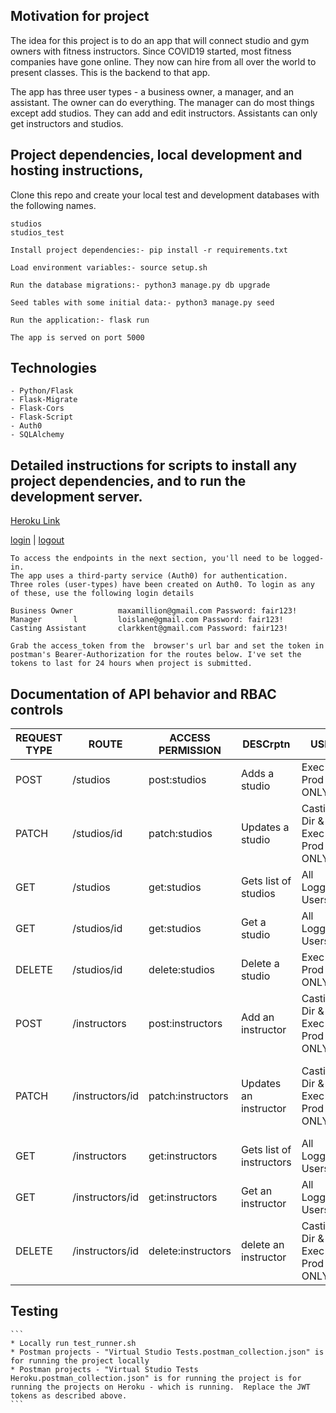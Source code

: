 







## Motivation for project

The idea for this project is to do an app that will connect studio and gym owners with fitness instructors.  Since COVID19 started, most 
fitness companies have gone online.  They now can hire from all over the world to present classes.  This is the backend to that app. 

The app has three user types - a business owner, a manager, and an assistant.  The owner can do everything.  The manager can do most things except add studios. They can add and edit instructors.  Assistants can only get instructors and studios.  

## Project dependencies, local development and hosting instructions,

Clone this repo and create your local test and development databases with the following names.

    studios     
    studios_test

    Install project dependencies:- pip install -r requirements.txt

    Load environment variables:- source setup.sh

    Run the database migrations:- python3 manage.py db upgrade
    
    Seed tables with some initial data:- python3 manage.py seed

    Run the application:- flask run

    The app is served on port 5000


## Technologies

    - Python/Flask
    - Flask-Migrate
    - Flask-Cors
    - Flask-Script
    - Auth0
    - SQLAlchemy
  

## Detailed instructions for scripts to install any project dependencies, and to run the development server.
[Heroku Link](https://studioshub-api.herokuapp.com/)

[login](https://tomariken.auth0.com/authorize?audience=studios&response_type=token&client_id=4B2JZKN2Zsgmxx3a7A90RdsubfTfhVNC&redirect_uri=http://localhost:8080/login-results) |
[logout](https://tomariken.auth0.com/v2/logout)


    To access the endpoints in the next section, you'll need to be logged-in.
    The app uses a third-party service (Auth0) for authentication.
    Three roles (user-types) have been created on Auth0. To login as any of these, use the following login details

    Business Owner          maxamillion@gmail.com Password: fair123!
    Manager       l         loislane@gmail.com Password: fair123!
    Casting Assistant       clarkkent@gmail.com Password: fair123!

    Grab the access_token from the  browser's url bar and set the token in postman's Bearer-Authorization for the routes below. I've set the tokens to last for 24 hours when project is submitted. 


## Documentation of API behavior and RBAC controls

| REQUEST TYPE | ROUTE | ACCESS PERMISSION | DESCrptn | USER | BODY |
| ------------- | ----- | ------------- | ------------- |------------- | ------------- |
| POST | /studios | post:studios | Adds a studio | Exec Prod ONLY | { bizname:"String", opening_date:"YYYY-MM-DD" } |
| PATCH | /studios/id | patch:studios | Updates a studio |Casting Dir & Exec Prod ONLY | { bizname:"String", opening_date:"YYYY-MM-DD" } |
| GET | /studios | get:studios | Gets list of studios | All LoggedIn Users | N/A |
| GET | /studios/id | get:studios | Get a studio | All LoggedIn Users | N/A |
| DELETE | /studios/id | delete:studios | Delete a studio | Exec Prod ONLY | N/A |
| POST | /instructors | post:instructors | Add an instructor | Casting Dir & Exec Prod ONLY | { name:"String", age:"Number", gender:"String" class_type: "class type" } |
| PATCH | /instructors/id | patch:instructors | Updates an instructor | Casting Dir & Exec Prod ONLY | { name:"optional String", age:"optional Number" gender:"optional String" class_type: "class type"} |
| GET | /instructors | get:instructors | Gets list of instructors| All LoggedIn Users| N/A |
| GET | /instructors/id | get:instructors | Get an instructor | All LoggedIn Users| N/A |
| DELETE | /instructors/id | delete:instructors | delete an instructor | Casting Dir & Exec Prod ONLY | N/A |


## Testing
    ```
    * Locally run test_runner.sh
    * Postman projects - "Virtual Studio Tests.postman_collection.json" is for running the project locally
    * Postman projects - "Virtual Studio Tests Heroku.postman_collection.json" is for running the project is for running the projects on Heroku - which is running.  Replace the JWT tokens as described above. 
    ```







